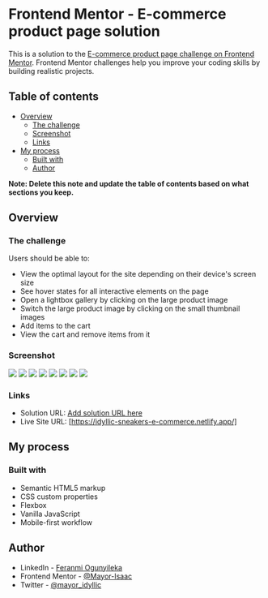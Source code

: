 # Frontend Mentor - E-commerce product page solution

This is a solution to the [E-commerce product page challenge on Frontend Mentor](https://www.frontendmentor.io/challenges/ecommerce-product-page-UPsZ9MJp6). Frontend Mentor challenges help you improve your coding skills by building realistic projects.

## Table of contents

- [Overview](#overview)
  - [The challenge](#the-challenge)
  - [Screenshot](#screenshot)
  - [Links](#links)
- [My process](#my-process)
  - [Built with](#built-with)
  - [Author](#author)

**Note: Delete this note and update the table of contents based on what sections you keep.**

## Overview

### The challenge

Users should be able to:

- View the optimal layout for the site depending on their device's screen size
- See hover states for all interactive elements on the page
- Open a lightbox gallery by clicking on the large product image
- Switch the large product image by clicking on the small thumbnail images
- Add items to the cart
- View the cart and remove items from it

### Screenshot

![](./screenshots/destop-design.png)
![](./screenshots/desktop-empty-cart.png)
![](./screenshots/desktop-filled-cart.png)
![](./screenshots/lightbox.png)
![](./screenshots/mobile-design.png)
![](./screenshots/mobile-menu.png)
![](./screenshots/mobile-cart-empty.png)
![](./screenshots/mobile-cart-filled.png)


### Links

- Solution URL: [Add solution URL here](https://your-solution-url.com)
- Live Site URL: [https://idyllic-sneakers-e-commerce.netlify.app/]

## My process

### Built with

- Semantic HTML5 markup
- CSS custom properties
- Flexbox
- Vanilla JavaScript
- Mobile-first workflow


## Author

- LinkedIn - [Feranmi Ogunyileka](https://www.linkedin.com/in/feranmi-ogunyileka-359a1723b)
- Frontend Mentor - [@Mayor-Isaac](https://www.frontendmentor.io/profile/Mayor-Isaac)
- Twitter - [@mayor_idyllic](https://www.twitter.com/mayor_idyllic)

